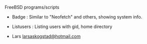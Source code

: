 FreeBSD programs/scripts

- Badge     : Similar to "Neofetch" and others, showing system info.
- Listusers : Listing users with gid, home directory


- Lars <larsaskogstad@hotmail.com>
